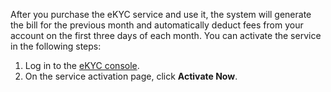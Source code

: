 
After you purchase the eKYC service and use it, the system will generate the bill for the previous month and automatically deduct fees from your account on the first three days of each month. You can activate the service in the following steps:
1. Log in to the [eKYC console](https://console.cloud.tencent.com/faceid).
2. On the service activation page, click **Activate Now**.

   
